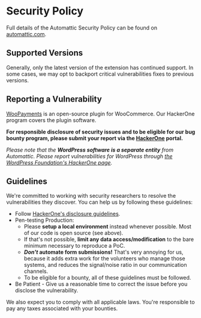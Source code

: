 # Security Policy

Full details of the Automattic Security Policy can be found on [automattic.com](https://automattic.com/security/).

## Supported Versions

Generally, only the latest version of the extension has continued support.  In some cases, we may opt to backport critical vulnerabilities fixes to previous versions.

## Reporting a Vulnerability

[WooPayments](https://woo.com/payments/) is an open-source plugin for WooCommerce. Our HackerOne program covers the plugin software.

**For responsible disclosure of security issues and to be eligible for our bug bounty program, please submit your report via the [HackerOne](https://hackerone.com/automattic) portal.**

_Please note that the **WordPress software is a separate entity** from Automattic. Please report vulnerabilities for WordPress through [the WordPress Foundation's HackerOne page](https://hackerone.com/wordpress)._

## Guidelines

We're committed to working with security researchers to resolve the vulnerabilities they discover. You can help us by following these guidelines:

*   Follow [HackerOne's disclosure guidelines](https://www.hackerone.com/disclosure-guidelines).
*   Pen-testing Production:
    *   Please **setup a local environment** instead whenever possible. Most of our code is open source (see above).
    *   If that's not possible, **limit any data access/modification** to the bare minimum necessary to reproduce a PoC.
    *   **_Don't_ automate form submissions!** That's very annoying for us, because it adds extra work for the volunteers who manage those systems, and reduces the signal/noise ratio in our communication channels.
    *   To be eligible for a bounty, all of these guidelines must be followed.
*   Be Patient - Give us a reasonable time to correct the issue before you disclose the vulnerability.

We also expect you to comply with all applicable laws. You're responsible to pay any taxes associated with your bounties.
